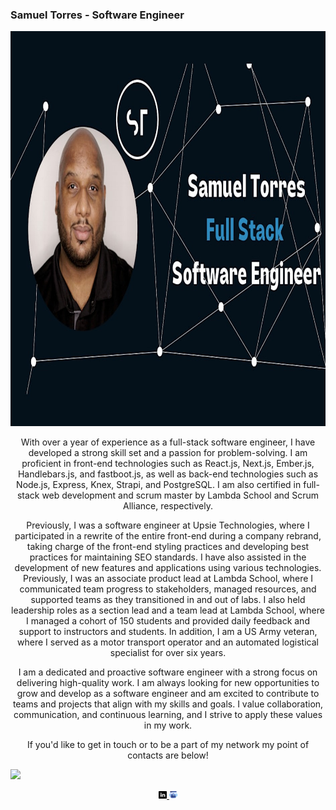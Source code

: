 ### Samuel Torres - Software Engineer

<p align="center">
  <img src="/images/grid_large_preview.jpg" width="940" height="632" />
</p>

<p align="center">
  With over a year of experience as a full-stack software engineer, I have developed a strong skill set and a passion for problem-solving. I am proficient in front-end technologies such as React.js, Next.js, Ember.js, Handlebars.js, and fastboot.js, as well as back-end technologies such as Node.js, Express, Knex, Strapi, and PostgreSQL. I am also certified in full-stack web development and scrum master by Lambda School and Scrum Alliance, respectively.
</p>

<p align="center">
  Previously, I was a software engineer at Upsie Technologies, where I participated in a rewrite of the entire front-end during a company rebrand, taking charge of the front-end styling practices and developing best practices for maintaining SEO standards. I have also assisted in the development of new features and applications using various technologies. Previously, I was an associate product lead at Lambda School, where I communicated team progress to stakeholders, managed resources, and supported teams as they transitioned in and out of labs. I also held leadership roles as a section lead and a team lead at Lambda School, where I managed a cohort of 150 students and provided daily feedback and support to instructors and students. In addition, I am a US Army veteran, where I served as a motor transport operator and an automated logistical specialist for over six years.
</p>

<p align="center">
  I am a dedicated and proactive software engineer with a strong focus on delivering high-quality work. I am always looking for new opportunities to grow and develop as a software engineer and am excited to contribute to teams and projects that align with my skills and goals. I value collaboration, communication, and continuous learning, and I strive to apply these values in my work.
</p>

<p align="center">
  If you'd like to get in touch or to be a part of my network my point of contacts are below!
</p>

<a href="https://github.com/Samuel-Torres">
  <img height="180em" src="https://github-readme-stats.vercel.app/api?username=Samuel-Torres&theme=buefy&show_icons=true" />
</a>

<p align="center">
  <a href="https://www.linkedin.com/in/storres7539">
    <img src="/images/linkedin.png" width="2.5%"> 
  </a>
  <a href="https://www.samueltorres.us/">
    <img src="/images/portfolio.png" width="2.5%">  
  </a>
</p>
